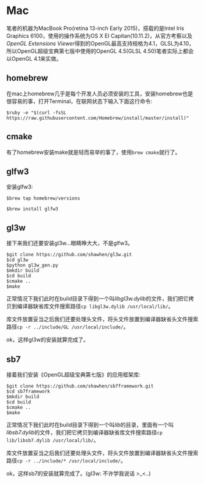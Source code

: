 # Mac
笔者的机器为MacBook Pro(retina 13-inch Early 2015)，搭载的是Intel Iris Graphics 6100，使用的操作系统为OS X EI Capitan(10.11.2)，从官方考察以及*OpenGL Extensions Viewer*得到的OpenGL最高支持规格为4.1，GLSL为4.10，所以OpenGL超级宝典第七版中使用的OpenGL 4.5(GLSL 4.50)笔者实际上都会以OpenGL 4.1来实做。

## homebrew
在mac上homebrew几乎是每个开发人员必须安装的工具，安装homebrew也是很容易的事，打开Terminal，在联网状态下输入下面这行命令:

	$ruby -e "$(curl -fsSL https://raw.githubusercontent.com/Homebrew/install/master/install)"

## cmake
有了homebrew安装make就是轻而易举的事了，使用`brew cmake`就行了。

## glfw3
安装glfw3:

    $brew tap homebrew/versions
    
    $brew install glfw3
    
    
## gl3w
接下来我们还要安装gl3w...眼睛睁大大，不是glfw3。

    $git clone https://github.com/shawhen/gl3w.git
    $cd gl3w
    $python gl3w_gen.py
    $mkdir build
    $cd build
    $cmake ..
    $make
    
正常情况下我们此时在build目录下得到一个叫*libgl3w.dylib*的文件，我们把它拷贝到编译器缺省库文件搜索路径`cp libgl3w.dylib /usr/local/lib/`。

库文件放置妥当之后我们还要处理头文件，将头文件放置到编译器缺省头文件搜索路径`cp -r ../include/GL /usr/local/include/`。

ok，这样gl3w的安装就算完成了。

## sb7
接着我们安装《OpenGL超级宝典第七版》的应用框架库:

    $git clone https://github.com/shawhen/sb7framework.git
    $cd sb7framework
    $mkdir build
    $cd build
    $cmake ..
    $make
    
正常情况下我们此时在build目录下得到一个叫*lib*的目录，里面有一个叫*libsb7.dylib*的文件，我们把它拷贝到编译器缺省库文件搜索路径`cp lib/libsb7.dylib /usr/local/lib/`。

库文件放置妥当之后我们还要处理头文件，将头文件放置到编译器缺省头文件搜索路径`cp -r ../include/* /usr/local/include/`。

ok，这样sb7的安装就算完成了。(gl3w: 不许学我说话 >_<..)